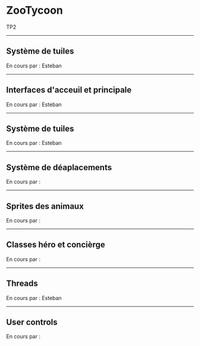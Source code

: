 # ZooTycoon
TP2


--------------------------
Système de tuiles
--------------------------
En cours par : Esteban



--------------------------
Interfaces d'acceuil et principale
--------------------------
En cours par : Esteban



--------------------------
Système de tuiles
--------------------------
En cours par : Esteban



--------------------------
Système de déaplacements
--------------------------
En cours par : 



--------------------------
Sprites des animaux
--------------------------
En cours par : 



--------------------------
Classes héro et concièrge
--------------------------
En cours par : 



--------------------------
Threads
--------------------------
En cours par : Esteban




--------------------------
User controls
--------------------------
En cours par : 









